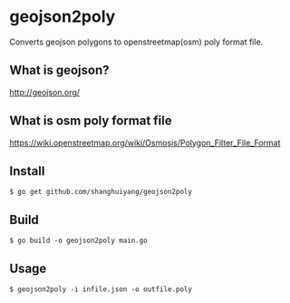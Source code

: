 # geojson2poly
Converts geojson polygons to openstreetmap(osm) poly format file.

## What is geojson?
http://geojson.org/


## What is osm poly format file
https://wiki.openstreetmap.org/wiki/Osmosis/Polygon_Filter_File_Format

## Install
```shell
$ go get github.com/shanghuiyang/geojson2poly
```

## Build
```shell
$ go build -o geojson2poly main.go
```

## Usage
```shell
$ geojson2poly -i infile.json -o outfile.poly
```
